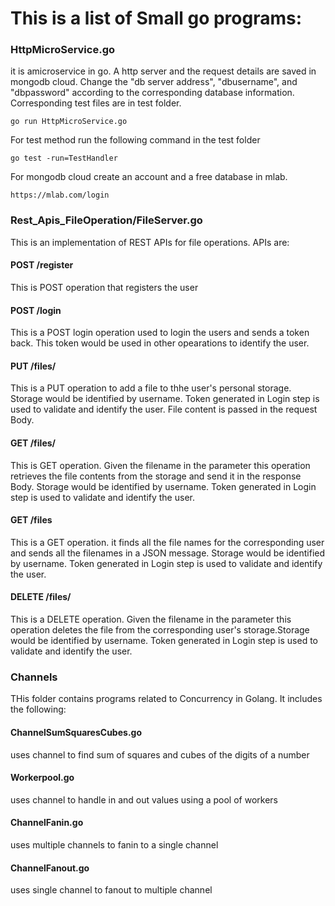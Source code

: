 # This is a list of Small go programs: 


 ### HttpMicroService.go 
  it is amicroservice in go.
  A http server and the request details are saved in mongodb cloud. 
  Change the "db server address", "dbusername", and "dbpassword" according to the corresponding database information.
  Corresponding test files are in test folder.
  
  ```
  go run HttpMicroService.go  
  ```
  For test method run the following command in the test folder
  
  ```
  go test -run=TestHandler
  ```
 For mongodb cloud create an account and a free database in mlab.
 
 ```
 https://mlab.com/login
 ```
 
 ### Rest_Apis_FileOperation/FileServer.go
  This is an implementation of REST APIs for file operations.
  APIs are:
  #### POST /register
   This is POST operation that registers the user
  #### POST /login
   This is a POST login operation used to login the users and sends a token back. This token would be used in other opearations to          identify the user.
  #### PUT /files/<filename>
   This is a PUT operation to add a file to thhe user's personal storage. Storage would be identified by username. Token generated in      Login step is used to validate and identify the user. File content is passed in the request Body.
  #### GET /files/<filename>
   This is GET operation. Given the filename in the parameter this operation retrieves the file contents from the storage and send it in    the response Body. Storage would be identified by username. Token generated in Login step is used to validate and identify the          user. 
  #### GET /files
   This is a GET operation. it finds all the file names for the corresponding user and sends all the filenames in a JSON message.          Storage would be identified by username. Token generated in Login step is used to validate and identify the user. 
  #### DELETE /files/<filename>
   This is a DELETE operation. Given the filename in the parameter this operation deletes the file from the corresponding user's            storage.Storage would be identified by username. Token generated in Login step is used to validate and identify the user.
 
 ### Channels
  THis folder contains programs related to Concurrency in Golang. It includes the following:
  #### ChannelSumSquaresCubes.go
  uses channel to find sum of squares and cubes of the digits of a number
  #### Workerpool.go
  uses channel to handle in and out values using a pool of workers
  #### ChannelFanin.go
  uses multiple channels to fanin to a single channel
  #### ChannelFanout.go
  uses single channel to fanout to multiple channel
